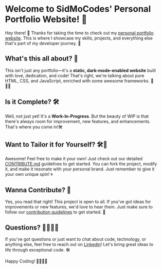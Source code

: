 # Welcome to SidMoCodes' Personal Portfolio Website! 🌟

Hey there! 👋 Thanks for taking the time to check out my [personal portfolio website](https://sidmocodes.github.io/). This is where I showcase my skills, projects, and everything else that's part of my developer journey. 🚀

## What's this all about? 🤔

This isn't just any portfolio—it's a **static, dark-mode-enabled website** built with love, dedication, and code! That's right, we're talking about pure HTML, CSS, and JavaScript, enriched with some awesome frameworks. 🌌👨‍💻

## Is it Complete? 🛠️

Well, not just yet! It's a **Work-In-Progress**. But the beauty of WIP is that there's always room for improvement, new features, and enhancements. That's where you come in!🛠️

## Want to Tailor it for Yourself? 🛠️🎨

Awesome! Feel free to make it your own! Just check out our detailed [CONTRIBUTE.md](https://github.com/sidmocodes/sidmocodes.github.io/blob/main/CONTRIBUTE.md) guidelines to get started. You can fork the project, modify it, and make it resonate with your personal brand. Just remember to give it your own unique spin! 🌀

## Wanna Contribute? 🤝

Yes, you read that right! This project is open to all. If you've got ideas for improvements or new features, we'd love to hear them. Just make sure to follow our [contribution guidelines](CONTRIBUTE.md) to get started. 🙌

## Questions? 🤷‍♀️🤷‍♂️

If you've got questions or just want to chat about code, technology, or anything else, feel free to reach out on [Linkedin](https://www.linkedin.com/in/ssmohanty)! Let's bring great ideas to life through exceptional code. 🛠️

Happy Coding! 👩‍💻👨‍💻
